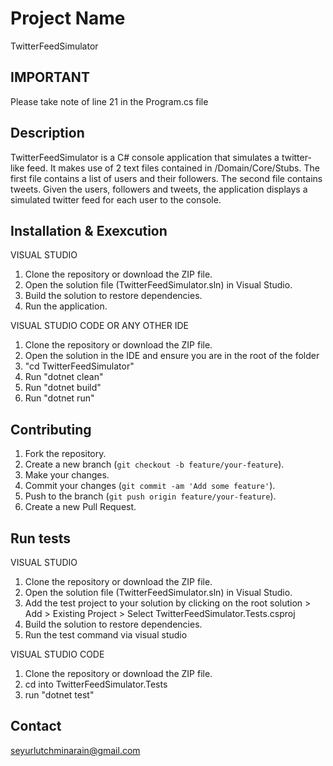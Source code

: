 # Project Name
TwitterFeedSimulator

## IMPORTANT
Please take note of line 21 in the Program.cs file

## Description
TwitterFeedSimulator is a C# console application that simulates a twitter-like feed. It makes use of 2 text files contained in /Domain/Core/Stubs.
The first file contains a list of users and their followers.
The second file contains tweets.
Given the users, followers and tweets, the application displays a simulated twitter feed for each user to the console.

## Installation & Exexcution
VISUAL STUDIO
1. Clone the repository or download the ZIP file.
2. Open the solution file (TwitterFeedSimulator.sln) in Visual Studio.
3. Build the solution to restore dependencies.
5. Run the application.

VISUAL STUDIO CODE OR ANY OTHER IDE
1. Clone the repository or download the ZIP file.
2. Open the solution in the IDE and ensure you are in the root of the folder
3. "cd TwitterFeedSimulator"
3. Run "dotnet clean"
4. Run "dotnet build"
5. Run "dotnet run"

## Contributing
1. Fork the repository.
2. Create a new branch (`git checkout -b feature/your-feature`).
3. Make your changes.
4. Commit your changes (`git commit -am 'Add some feature'`).
5. Push to the branch (`git push origin feature/your-feature`).
6. Create a new Pull Request.

## Run tests
VISUAL STUDIO
1. Clone the repository or download the ZIP file.
2. Open the solution file (TwitterFeedSimulator.sln) in Visual Studio.
3. Add the test project to your solution by clicking on the root solution > Add > Existing Project > Select TwitterFeedSimulator.Tests.csproj
3. Build the solution to restore dependencies.
4. Run the test command via visual studio

VISUAL STUDIO CODE
1. Clone the repository or download the ZIP file.
2. cd into TwitterFeedSimulator.Tests
3. run "dotnet test"

## Contact
seyurlutchminarain@gmail.com

